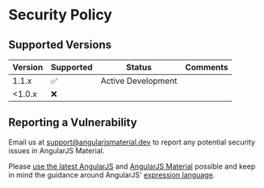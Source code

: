 # Security Policy

## Supported Versions

| Version     | Supported          | Status                | Comments                             |
| ----------- | ------------------ | --------------------- | ------------------------------------ |
| 1.1.x       | :white_check_mark: | Active Development    |                                      |
| <1.0.x      | :x:                |                       |                                      |

## Reporting a Vulnerability

Email us at [support@angularjsmaterial.dev](mailto:support@angularjsmaterial.dev) to report any potential security
issues in AngularJS Material.

Please [use the latest AngularJS](https://docs.angularjs.org/guide/security#use-the-latest-angularjs-possible) and
[AngularJS Material](https://github.com/angular/material/releases) possible and keep in mind the guidance around AngularJS'
[expression language](https://docs.angularjs.org/guide/security#angularjs-templates-and-expressions).
